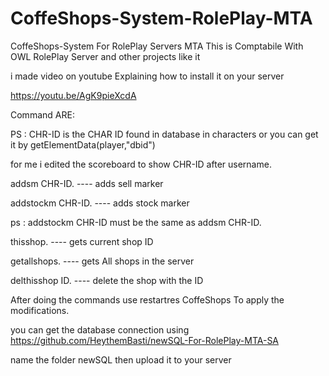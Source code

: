 # CoffeShops-System-RolePlay-MTA
CoffeShops-System For RolePlay Servers MTA  This is Comptabile With OWL RolePlay Server and other projects like it



i made video on youtube Explaining how to install it on your server

https://youtu.be/AgK9pieXcdA


Command ARE:

PS : CHR-ID is the CHAR ID found in database in characters or you can get it by getElementData(player,"dbid")

for me i edited the scoreboard to show CHR-ID after username.

addsm CHR-ID.                                        ---- adds sell marker

addstockm CHR-ID.                                        ---- adds stock marker

ps : addstockm CHR-ID must be the same as addsm CHR-ID.

thisshop.                                        ---- gets current shop ID

getallshops.                                        ---- gets All shops in the server

delthisshop ID.                                        ---- delete the shop with the ID

After doing the commands use restartres CoffeShops To apply the modifications.


you can get the database connection using 
https://github.com/HeythemBasti/newSQL-For-RolePlay-MTA-SA

name the folder newSQL then upload it to your server 

